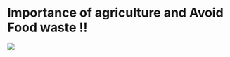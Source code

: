 # Importance of agriculture and Avoid Food waste !! 

![](https://s4.gifyu.com/images/Agriculture.gif)
